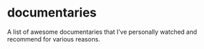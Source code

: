 # documentaries
A list of awesome documentaries that I've personally watched and recommend for various reasons.
